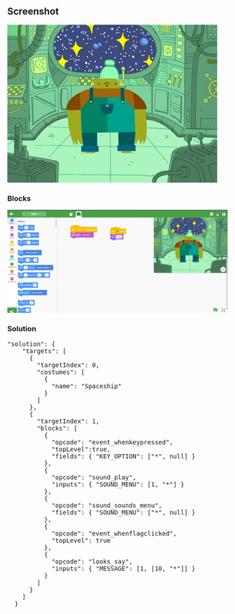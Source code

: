<h2>Screenshot</h2>
<img src="./ProjectSnap.png" />
<h3>Blocks</h3>
<img src="./Alien.jpg" />

<h3>Solution</h3>
<pre>
"solution": {
    "targets": [
      {
        "targetIndex": 0,
        "costumes": [
          {
            "name": "Spaceship"
          }
        ]
      },
      {
        "targetIndex": 1,
        "blocks": [
          {
            "opcode": "event_whenkeypressed",
            "topLevel":true,
            "fields": { "KEY_OPTION": ["*", null] }
          },
          {
            "opcode": "sound_play",
            "inputs": { "SOUND_MENU": [1, "*"] }
          },
          {
            "opcode": "sound_sounds_menu",
            "fields": { "SOUND_MENU": ["*", null] }
          },
          {
            "opcode": "event_whenflagclicked",
            "topLevel": true
          },
          {
            "opcode": "looks_say",
            "inputs": { "MESSAGE": [1, [10, "*"]] }
          }
        ]
      }
    ]
  }
</pre>